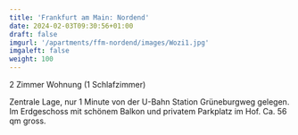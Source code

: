 ```yaml
---
title: 'Frankfurt am Main: Nordend'
date: 2024-02-03T09:30:56+01:00
draft: false
imgurl: '/apartments/ffm-nordend/images/Wozi1.jpg'
imgaleft: false
weight: 100
---
```


2 Zimmer Wohnung (1 Schlafzimmer)

Zentrale Lage, nur 1 Minute von der U-Bahn Station Grüneburgweg gelegen.
Im Erdgeschoss mit schönem Balkon und privatem Parkplatz im Hof.
Ca. 56 qm gross.
